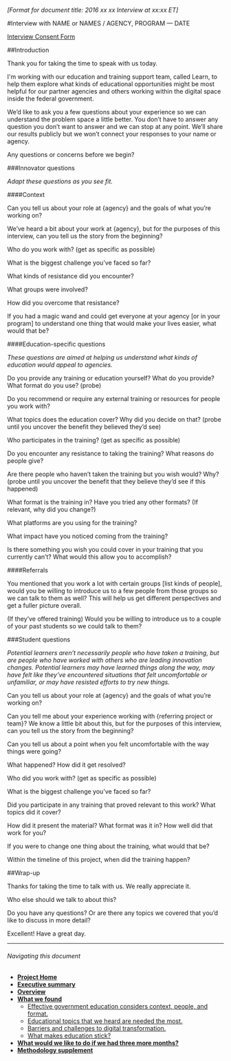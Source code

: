 *[Format for document title: 2016 xx xx Interview at xx:xx ET]*

#Interview with NAME or NAMES / AGENCY, PROGRAM — DATE

[Interview Consent Form](https://docs.google.com/a/gsa.gov/forms/d/e/1FAIpQLSfO7XCIdHkNgu-C5hidyBakRjwq8MIdAhxL3LAa5uFYUgfZcw/viewform)

##Introduction 

Thank you for taking the time to speak with us today.

I'm working with our education and training support team, called Learn, to help them explore what kinds of educational opportunities might be most helpful for our partner agencies and others working within the digital space inside the federal government.

We’d like to ask you a few questions about your experience so we can understand the problem space a little better. You don’t have to answer any question you don’t want to answer and we can stop at any point.  We’ll share our results publicly but we won’t connect your responses to your name or agency.

Any questions or concerns before we begin? 

###Innovator questions

*Adapt these questions as you see fit.*

####Context

Can you tell us about your role at {agency} and the goals of what you’re working on? 

We’ve heard a bit about your work at {agency}, but for the purposes of this interview, can you tell us the story from the beginning?

Who do you work with? (get as specific as possible)

What is the biggest challenge you’ve faced so far? 

What kinds of resistance did you encounter? 

What groups were involved?

How did you overcome that resistance?

If you had a magic wand and could get everyone at your agency [or in your program] to understand one thing that would make your lives easier, what would that be? 

####Education-specific questions

*These questions are aimed at helping us understand what kinds of education would appeal to agencies.*

Do you provide any training or education yourself? What do you provide? What format do you use? (probe)

Do you recommend or require any external training or resources for people you work with?

What topics does the education cover? Why did you decide on that? (probe until you uncover the benefit they believed they’d see)

Who participates in the training? (get as specific as possible)

Do you encounter any resistance to taking the training? What reasons do people give?

Are there people who haven’t taken the training but you wish would? Why? (probe until you uncover the benefit that they believe they’d see if this happened)

What format is the training in? Have you tried any other formats? (If relevant, why did you change?) 

What platforms are you using for the training?

What impact have you noticed coming from the training? 

Is there something you wish you could cover in your training that you currently can’t? What would this allow you to accomplish?

####Referrals

You mentioned that you work a lot with certain groups [list kinds of people], would you be willing to introduce us to a few people from those groups so we can talk to them as well? This will help us get different perspectives and get a fuller picture overall. 

(If they’ve offered training) Would you be willing to introduce us to a couple of your past students so we could talk to them? 

###Student questions

*Potential learners aren’t necessarily people who have taken a training, but are people who have worked with others who are leading innovation changes. Potential learners may have learned things along the way, may have felt like they’ve encountered situations that felt uncomfortable or unfamiliar, or may have resisted efforts to try new things.*

Can you tell us about your role at {agency} and the goals of what you’re working on? 

Can you tell me about your experience working with {referring project or team}? We know a little bit about this, but for the purposes of this interview, can you tell us the story from the beginning? 

Can you tell us about a point when you felt uncomfortable with the way things were going? 

What happened? How did it get resolved? 

Who did you work with? (get as specific as possible)

What is the biggest challenge you’ve faced so far? 

Did you participate in any training that proved relevant to this work? What topics did it cover? 

How did it present the material? What format was it in? How well did that work for you? 

If you were to change one thing about the training, what would that be?

Within the timeline of this project, when did the training happen? 

##Wrap-up

Thanks for taking the time to talk with us. We really appreciate it. 

Who else should we talk to about this? 

Do you have any questions? Or are there any 
topics we covered that you’d like to discuss in more detail?

Excellent! Have a great day.

* * *

###### Navigating this document

- **[Project Home](https://github.com/18F/18f-education-discovery/blob/master/README.md)**
- **[Executive summary](https://github.com/18F/18f-education-discovery/blob/master/executive_summary.md)** 
- **[Overview](https://github.com/18F/18f-education-discovery/blob/master/overview.md)**
- **[What we found](https://github.com/18F/18f-education-discovery/blob/master/what_we_found.md)**
  - [Effective government education considers context, people, and format.](https://github.com/18F/18f-education-discovery/blob/master/context_people_format.md) 
  - [Educational topics that we heard are needed the most.](https://github.com/18F/18f-education-discovery/blob/master/topics.md) 
  - [Barriers and challenges to digital transformation.](https://github.com/18F/18f-education-discovery/blob/master/barriers_challenges.md) 
  - [What makes education stick?](https://github.com/18F/18f-education-discovery/blob/master/education_sticks.md) 
- **[What would we like to do if we had three more months?](https://github.com/18F/18f-education-discovery/blob/master/three_months.md)**
- **[Methodology supplement](https://github.com/18F/18f-education-discovery/blob/master/methodology.md)** 
